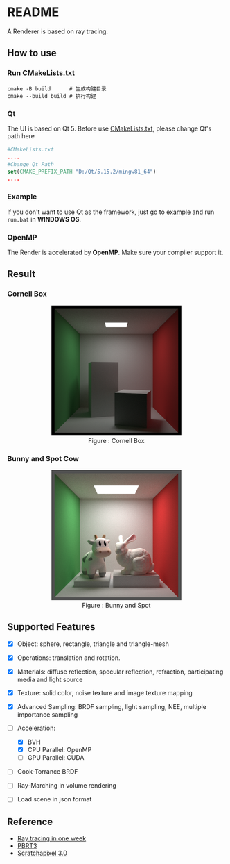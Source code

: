 # README

A Renderer is based on ray tracing.

## How to use

### Run [CMakeLists.txt](CMakeLists.txt)

````shell
cmake -B build      # 生成构建目录
cmake --build build # 执行构建
````
### Qt

The UI is based on Qt 5. Before use [CMakeLists.txt](CMakeLists.txt), please change Qt's path here

```` cmake
#CMakeLists.txt
....
#Change Qt Path
set(CMAKE_PREFIX_PATH "D:/Qt/5.15.2/mingw81_64")
....
````
### Example

If you don't want to use Qt as the framework, just go to [example](./example) and run `run.bat`
in **WINDOWS OS**.

### OpenMP

The Render is accelerated by **OpenMP**. Make sure your compiler support it.

## Result

### Cornell Box

<div align="center">
    <img src="./output/default.png" width="300" title="Cornell Box">
    <div style="">
        Figure : Cornell Box
    </div>
</div>

### Bunny and Spot Cow

<div align="center">
    <img src="./output/zoom.png" width="300" title="Bunny">
    <div style="">
        Figure : Bunny and Spot
    </div>
</div>

## Supported Features

- [x] Object:  sphere, rectangle, triangle and triangle-mesh 
- [x] Operations:  translation and rotation.
- [x] Materials: diffuse reflection, specular reflection, refraction, participating media and light source
- [x] Texture: solid color, noise texture and image texture mapping
- [x] Advanced Sampling: BRDF sampling, light sampling, NEE, multiple importance sampling
- [ ] Acceleration:
  - [x] BVH
  - [x] CPU Parallel: OpenMP
  - [ ] GPU Parallel: CUDA
- [ ] Cook-Torrance BRDF
- [ ] Ray-Marching in volume rendering
- [ ] Load scene in json format


## Reference

- [Ray tracing in one week](https://raytracing.github.io/)
- [PBRT3](https://pbr-book.org/3ed-2018/contents)
- [Scratchapixel 3.0](https://www.scratchapixel.com/index.html)